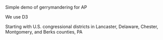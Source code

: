 Simple demo of gerrymandering for AP

We use D3


Starting with U.S. congressional districts in Lancaster, Delaware, Chester, Montgomery, and Berks counties, PA
